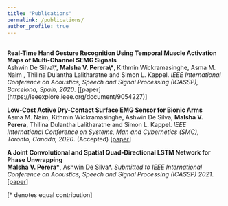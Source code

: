 ```yaml
---
title: "Publications"
permalink: /publications/
author_profile: true
---
```

<br>
<b>Real-Time Hand Gesture Recognition Using Temporal Muscle Activation Maps of Multi-Channel SEMG Signals</b> <br> 
Ashwin De Silva\*, <b>Malsha V. Perera\*</b>, Kithmin Wickramasinghe, Asma M. Naim , Thilina Dulantha Lalitharatne and Simon L. Kappel.
<i>IEEE International Conference on Acoustics, Speech and Signal Processing (ICASSP), Barcelona, Spain, 2020</i>. [[paper](https://ieeexplore.ieee.org/document/9054227)]


<b>Low-Cost Active Dry-Contact Surface EMG Sensor for Bionic Arms</b> <br> 
Asma M. Naim, Kithmin Wickramasinghe, Ashwin De Silva, <b>Malsha V. Perera</b>, Thilina Dulantha Lalitharatne and Simon L. Kappel.
<i>IEEE International Conference on Systems, Man and Cybernetics (SMC), Toronto, Canada, 2020</i>. (Accepted) [[paper](https://arxiv.org/abs/2009.02575)]


<b>A Joint Convolutional and Spatial Quad-Directional LSTM Network for Phase Unwrapping</b> <br>
<b>Malsha V. Perera\*</b>, Ashwin De Silva\*.
<i>Submitted to IEEE International Conference on Acoustics, Speech and Signal Processing (ICASSP) 2021</i>. [[paper](https://arxiv.org/abs/2010.13268)]


[\* denotes equal contribution]
